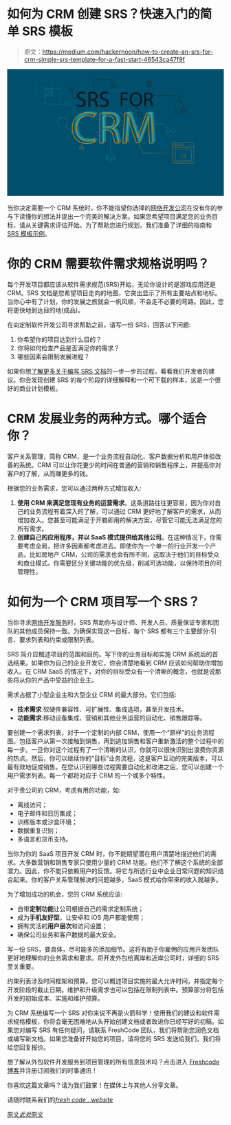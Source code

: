 # 如何为 CRM 创建 SRS？快速入门的简单 SRS 模板

> 原文：<https://medium.com/hackernoon/how-to-create-an-srs-for-crm-simple-srs-template-for-a-fast-start-46543ca47f9f>

![](img/92a490c6052116c1ea81793d61bcb842.png)

当你决定需要一个 CRM 系统时，你不能指望你选择的[网络开发公司](https://freshcodeit.com/)在没有你的参与下读懂你的想法并提出一个完美的解决方案。如果您希望项目满足您的业务目标，请从关键需求评估开始。为了帮助您进行规划，我们准备了详细的指南和 [SRS 模板示例](https://freshcodeit.com/freshcode-post/how-to-create-srs-system-requirements-specification-for-web-application-advice-from-experienced-developers)。

# 你的 CRM 需要软件需求规格说明吗？

每个开发项目都应该从软件需求规范(SRS)开始，无论你设计的是游戏应用还是 CRM。SRS 文档是您希望项目走向的地图，它突出显示了所有主要站点和地标。当你心中有了计划，你的发展之旅就会一帆风顺，不会走不必要的弯路。因此，您将更快地到达目的地(成品)。

在向定制软件开发公司寻求帮助之前，请写一份 SRS，回答以下问题:

1.  你希望你的项目达到什么目的？
2.  你将如何检查产品是否满足你的需求？
3.  哪些因素会限制发展进程？

如果你想[了解更多关于编写 SRS 文档](https://freshcodeit.com/freshcode-post/how-to-create-srs-system-requirements-specification-for-web-application-advice-from-experienced-developers)的一步一步的过程，看看我们开发者的建议。你会发现创建 SRS 的每个阶段的详细解释和一个可下载的样本，这是一个很好的商业计划模板。

# CRM 发展业务的两种方式。哪个适合你？

客户关系管理，简称 CRM，是一个业务流程自动化、客户数据分析和用户体验改善的系统。CRM 可以让你花更少的时间在普通的营销和销售程序上，并提高你对客户的了解，从而赚更多的钱。

根据您的业务需求，您可以通过两种方式增加收入:

1.  **使用 CRM 来满足您现有业务的运营需求**。这条道路往往更容易，因为你对自己的业务流程有着深入的了解，可以通过 CRM 更好地了解客户的需求，从而增加收入。您甚至可能满足于开箱即用的解决方案，尽管它可能无法满足您的所有需求。
2.  **创建自己的应用程序，并以 SaaS 模式提供给其他公司**。在这种情况下，你需要考虑全局，把许多因素都考虑进去。即使你为一个单一的行业开发一个产品，比如房地产 CRM，公司的需求也会有所不同，这取决于他们的目标受众和商业模式。你需要区分关键功能的优先级，削减可选功能，以保持项目的可管理性。

# 如何为一个 CRM 项目写一个 SRS？

当你寻求[网络开发服务](https://freshcodeit.com/services)时，SRS 帮助你与设计师、开发人员、质量保证专家和团队的其他成员保持一致。为确保实现这一目标，每个 SRS 都有三个主要部分:引言、要求列表和约束或限制列表。

SRS 简介应概述项目的范围和目的。写下你的业务目标和实施 CRM 系统后的首选结果。如果你为自己的企业开发它，你会清楚地看到 CRM 应该如何帮助你增加收入。在 CRM SaaS 的情况下，对你的目标受众有一个清晰的概念，也就是说那些将从你的产品中受益的企业主。

需求占据了小型企业主和大型企业 CRM 的最大部分。它们包括:

*   **技术需求**:软硬件兼容性、可扩展性、集成选项，甚至开发技术。
*   **功能需求**:移动设备集成、营销和其他业务运营的自动化、销售跟踪等。

要创建一个需求列表，对于一个定制的内部 CRM，使用一个“原样”的业务流程图。包括客户从第一次接触到销售，再到追加销售和客户重新激活的整个过程中的每一步。一旦你对这个过程有了一个清晰的认识，你就可以很快识别出浪费你资源的热点。然后，你可以继续你的“目标”业务流程，这是客户互动的完美版本，可以最有效地促成销售。在您认识到哪些过程需要自动化和改进之后，您可以创建一个用户需求列表。每一个都将对应于 CRM 的一个或多个特性。

对于贵公司的 CRM，考虑有用的功能，如:

*   离线访问；
*   电子邮件和日历集成；
*   训练版本或沙盒环境；
*   数据重复识别；
*   多语言和货币支持。

当你为你的 SaaS 项目开发 CRM 时，你不能期望潜在用户清楚地描述他们的需求。大多数营销和销售专家只使用少量的 CRM 功能。他们不了解这个系统的全部潜力。因此，你不能只依赖用户的反馈。将它与所选行业中企业日常问题的知识结合起来。你的客户关系管理解决的问题越多，SaaS 模式给你带来的收入就越多。

为了增加成功的机会，您的 CRM 系统应该:

*   自带**定制功能**让公司根据自己的需求定制系统；
*   成为**手机友好型**，让安卓和 iOS 用户都能使用；
*   拥有灵活的**用户层次**和访问设置；
*   确保公司业务和客户数据的最大安全。

写一份 SRS，要具体，尽可能多的添加细节。这将有助于你雇佣的应用开发团队更好地理解你的业务需求和要求。将开发外包给离岸和近岸公司时，详细的 SRS 至关重要。

约束列表涉及时间框架和预算。您可以概述项目实施的最大允许时间，并指定每个开发阶段的截止日期。维护和升级需求也可以包括在限制列表中。预算部分将包括开发的初始成本、实施和维护预算。

为 CRM 系统编写一个 SRS 对你来说不再是火箭科学！使用我们的建议和软件需求规格模板，你将会毫无困难地从头开始创建文档或者改进你已经写好的初稿。如果您对编写 SRS 有任何疑问，请联系 FreshCode 团队，我们将帮助您润色文档或编写新文档。如果您准备好开始您的项目，请将您的 SRS 发送给我们，我们将给您回复报价。

想了解从外包软件开发服务到项目管理的所有信息技术吗？点击进入 [Freshcode 博客](https://freshcodeit.com/blog)并注册订阅我们的时事通讯！

你喜欢这篇文章吗？请为我们鼓掌！在媒体上与其他人分享文章。

请随时联系我们的[*fresh code . website*](https://freshcodeit.com/)

[原文*此处*原文](https://freshcodeit.com/freshcode-post/how-to-create-an-srs-for-crm-simple-srs-template-for-a-fast-start)